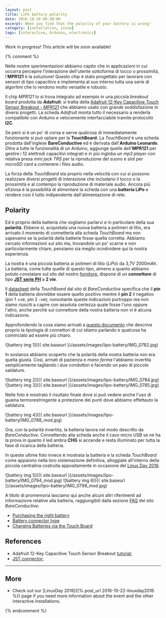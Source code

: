 ```yaml
---
layout: post
title: LiPo battery polarity
date: 2016-10-20 09:30:00
excerpt: When you find that the polarity of your battery is wrong!
category: [installation, issue]
tags: [interactive, Arduino, electronics]
---
```


Work in progress! This article will be soon available!

{% comment %}

Nelle nostre sperimentazioni abbiamo capito che in applicazioni in cui occorra percepire l'interazione dell'utente sottoforma di tocco o prossimità, l'**MPR121** è la soluzione! Questo chip è stato progettato per lavorare con sensori di tipo capacitivo e implementa al suo interno tutta una serie di algoritmi che lo rendono molto versatile e robusto.

Il chip _MPR121_ lo si trova integrato ad esempio in una piccola _breakout board_ prodotta da **Adafruit**: si tratta della [Adafruit 12-Key Capacitive Touch Sensor Breakout - MPR121](https://www.adafruit.com/product/1982) che abbiamo usato con grande soddisfazione in diversi progetti. La scheda _Adafruit_ monta tutto il necessario a renderla compatibile con Arduino e velocemente interfacciabile tramite protocollo **I2C**.

Se però si è un po' di corsa e serve qualcosa di immediatamente funzionante si può optare per la **TouchBoard**. La _TouchBoard_ è una scheda prodotta dall'inglese **BareConductive** ed è derivata dall'**Arduino Leonardo**. Oltre a tutte le funzionalità di un Arduino, aggiunge quelle dell'**MPR121** per gestire i 12 elettrodi capacitivi integrati e in più ingloba un _mp3 player_ con relativa presa _mini jack TRS_ per la riproduzione del suono e slot per _microSD_ card a contenere i files audio.

La forza della _TouchBoard_ sta proprio nella velocità con cui si possono realizzare diversi progetti di interazione che includano il tocco o la prossimità e al contempo la riproduzione di materiale audio. Ancora più sfiziosa è la possibilità di alimentare la scheda con una **batteria LiPo** e rendere così il tutto indipendente dall'alimentazione di rete.

## Polarity

Ed è proprio della batteria che vogliamo parlarvi e in particolare della sua **polarità**. Ebbene sì, acquistata una nuova batteria a polimeri di litio, era arrivato il momento di connetterla alla scheda _TouchBoard_ ma non sapevamo se la polarità della batterie fosse quella corretta.
Abbiamo cercato informazioni sul sito ma, trovandole un po' scarne e non particolarmente chiare, pensiamo sia meglio ocndividere qui la nostra esperienza.

La nostra è una piccola batteria ai polimeri di litio (_LiPo_) da 3,7V 2000mAh. La batteria, come tutte quelle di questo tipo, almeno a quanto abbiamo potuto constatare sul sito del nostro [fornitore](https://www.futurashop.it/), dispone di un **connettore** di tipo [**JST serie PH**](https://en.wikipedia.org/wiki/JST_connector) a **2 vie**.

Il [datasheet](https://www.bareconductive.com/wp-content/uploads/2015/01/TouchBoard_TechDataSheet.pdf) della _TouchBoard_ dal sito di _BareConductive_ specifica che il **pin 1** della batteria dovrebbe essere quello positivo mentre il **pin 2** il negativo (pin 1 +ve, pin 2 -ve); nonostante queste indicazioni purtroppo ma non siamo riusciti a capire con assoluta certezza quale fosse l'uno oppure l'altro, anche perchè sul connettore della nostra batteria non vi è alcuna indicazione.

Approfondendo la cosa siamo arrivati a [questo documento](http://www.jst-mfg.com/product/pdf/eng/ePH.pdf) che descrive proprio la tipologia di connettori di cui stiamo parlando e qualcosa ha cominciato ad essere più chiaro.

![battery img 1]({{ site.baseurl }}/assets/images/lipo-battery/IMG_0782.jpg)

In sostanza abbiamo scoperto che la polarità della nostra batteria non era quella giusta. Così, armati di pazienza e _mano ferma_ l'abbiamo invertita semplicemente tagliando i due conduttori e facendo un paio di piccole saldature.

![battery img 2]({{ site.baseurl }}/assets/images/lipo-battery/IMG_0784.jpg)
![battery img 3]({{ site.baseurl }}/assets/images/lipo-battery/IMG_0785.jpg)

Nelle foto è mostrato il risultato finale dove si può vedere anche l'uso di guaina termorestringente a protezione dei punti dove abbiamo effettauto la saldatura.

![battery img 4]({{ site.baseurl }}/assets/images/lipo-battery/IMG_0788_mod.jpg)

Ora, con la polarità invertita, la batteria lavora nel modo descritto da _BareConductive_. Connettendo alla scheda anche il cavo micro USB se ne ha la prova in quanto il led ambra **CHG** si accende e resta illuminato per tutta la fase di ricarica della batteria.

In queste ultime foto invece è mostrata la batteria e la scheda _TouchBoard_ come appaiono nella loro sistemazione definitiva, alloggiate all'interno della piccola centralina costruita appositamente in occasione del [Linux Day 2016](http://www.linuxdaymilano.org/).  

![battery img 5]({{ site.baseurl }}/assets/images/lipo-battery/IMG_0794_mod.jpg)
![battery img 6]({{ site.baseurl }}/assets/images/lipo-battery/IMG_0799_mod.jpg)

A titolo di promemoria lasciamo qui anche alcuni altri riferimenti ad informazione relative alla batteria, raggiungibili dalla sezione [FAQ](https://faqs.bareconductive.com/hc/en-gb/categories/200751141-Touch-Board) del sito _BareConductive_:

* [Purchasing the right battery](https://faqs.bareconductive.com/hc/en-gb/articles/204750492-Purchasing-the-right-battery)
* [Battery connector type](https://faqs.bareconductive.com/hc/en-gb/articles/204847261-Battery-connector-type)
* [Charging Batteries via the Touch Board](https://faqs.bareconductive.com/hc/en-gb/articles/204847281-Charging-Batteries-via-the-Touch-Board)

## References

* Adafruit 12-Key Capacitive Touch Sensor Breakout [tutorial](https://learn.adafruit.com/adafruit-mpr121-12-key-capacitive-touch-sensor-breakout-tutorial/pinouts);
* [JST connector](http://www.jst-mfg.com/product/detail_e.php?series=199);

---

## More

* Check out our [LinuxDay 2016]({% post_url 2016-10-22-linuxday2016 %}) page if you need more information about the event and the other interactive installations.

{% endcomment %}

